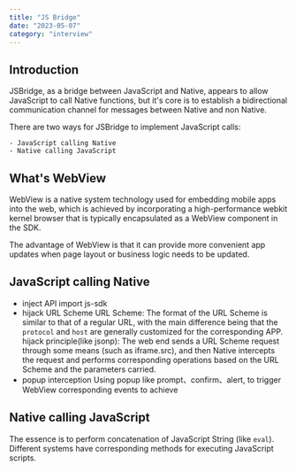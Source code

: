 ```yaml
---
title: "JS Bridge"
date: "2023-05-07"
category: "interview"
---
```


## Introduction

JSBridge, as a bridge between JavaScript and Native, appears to allow JavaScript to call Native functions, but it's core is to establish a bidirectional communication channel for messages between Native and non Native.

There are two ways for JSBridge to implement JavaScript calls:

    - JavaScript calling Native
    - Native calling JavaScript

## What's WebView 

WebView is a native system technology used for embedding mobile apps into the web, which is achieved by incorporating a high-performance webkit kernel browser that is typically encapsulated as a WebView component in the SDK.

The advantage of WebView is that it can provide more convenient app updates when page layout or business logic needs to be updated.

## JavaScript calling Native

- inject API
    import js-sdk
- hijack URL Scheme
    URL Scheme:
        The format of the URL Scheme is similar to that of a regular URL, with the main difference being that the `protocol` and `host` are generally customized for the corresponding APP.
    hijack principle(like jsonp):
        The web end sends a URL Scheme request through some means (such as iframe.src), and then Native intercepts the request and performs corresponding operations based on the URL Scheme and the parameters carried.
- popup interception
    Using popup like prompt、confirm、alert, to trigger WebView corresponding events to achieve

## Native calling JavaScript

The essence is to perform concatenation of JavaScript String (like `eval`). Different systems have corresponding methods for executing JavaScript scripts.